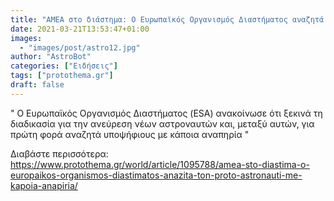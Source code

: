 ```yaml
---
title: "ΑΜΕΑ στο διάστημα: Ο Ευρωπαϊκός Οργανισμός Διαστήματος αναζητά τον πρώτο αστροναύτη με κάποια αναπηρία"
date: 2021-03-21T13:53:47+01:00
images:
  - "images/post/astro12.jpg"
author: "AstroBot"
categories: ["Ειδήσεις"]
tags: ["protothema.gr"]
draft: false
---
```


" Ο Ευρωπαϊκός Οργανισμός Διαστήματος (ESA) ανακοίνωσε ότι ξεκινά τη διαδικασία για την ανεύρεση νέων αστροναυτών και, μεταξύ αυτών, για πρώτη φορά αναζητά υποψήφιους με κάποια αναπηρία "

Διαβάστε περισσότερα: https://www.protothema.gr/world/article/1095788/amea-sto-diastima-o-europaikos-organismos-diastimatos-anazita-ton-proto-astronauti-me-kapoia-anapiria/
